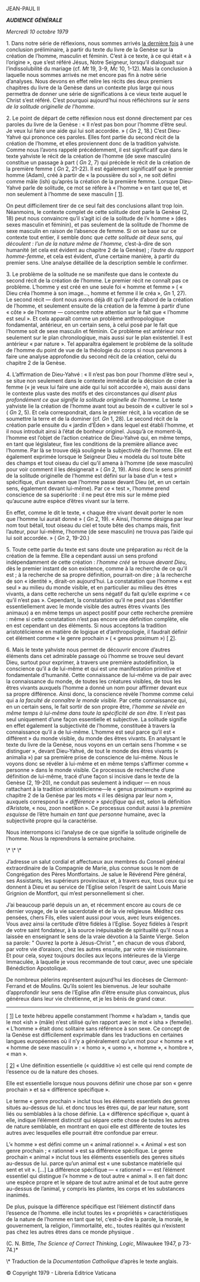 JEAN-PAUL II

***AUDIENCE GÉNÉRALE***

*Mercredi 10 octobre 1979*

1\. Dans notre série de réflexions, nous sommes arrivés [la dernière fois](/content/john-paul-ii/fr/audiences/1979/documents/hf_jp-ii_aud_19790926.html) à une conclusion préliminaire, à partir du texte du livre de la Genèse sur la création de l’homme, masculin et féminin. C’est à ce texte, à ce qui était « à l’origine », que s’est référé Jésus, Notre Seigneur, lorsqu’il dialoguait sur l’indissolubilité du mariage (cf. *Mt* 19, 3-9, *Mc* 10, 1-12). Mais la conclusion à laquelle nous sommes arrivés ne met encore pas fin à notre série d’analyses. Nous devons en effet relire les récits des deux premiers chapitres du livre de la Genèse dans un contexte plus large qui nous permettra de donner une série de significations à ce vieux texte auquel le Christ s’est référé. C’est pourquoi aujourd’hui nous réfléchirons sur *le sens de la solitude originelle de l’homme.*

2\. Le point de départ de cette réflexion nous est donné directement par ces paroles du livre de la Genèse : « Il n’est pas bon pour l’homme d’être seul. Je veux lui faire une aide qui lui soit accordée. » ( *Gn* 2, 18.) C’est Dieu-Yahvé qui prononce ces paroles. Elles font partie du second récit de la création de l’homme, et elles proviennent donc de la tradition yahviste. Comme nous l’avons rappelé précédemment, il est significatif que dans le texte yahviste le récit de la création de l’homme (de sexe masculin) constitue un passage à part ( *Gn* 2, 7) qui précède le récit de la création de la première femme ( *Gn* 2, 21-22). Il est également significatif que le premier homme (Adam), créé à partir de « la poussière du sol », ne soit défini comme mâle (ish) qu’après la création de la première femme. Lorsque Dieu-Yahvé parle de solitude, ce mot se réfère à « l’homme » en tant que tel, et non seulement à l’homme de sexe masculin \[ [1](#_ftn1 "")\].

On peut difficilement tirer de ce seul fait des conclusions allant trop loin. Néanmoins, le contexte complet de cette solitude dont parle la Genèse (2, 18) peut nous convaincre qu’il s’agit ici de la solitude de l’« homme » (des sexes masculin et féminin), et pas seulement de la solitude de l’homme de sexe masculin en raison de l’absence de femme. Si on se base sur ce contexte tout entier, il semble donc que *cette solitude ait deux sens, qui découlent : l’un de la nature même de l’homme,* c’est-à-dire de son humanité (et cela est évident au chapitre 2 de la Genèse) ; *l’autre du rapport homme-femme*, et cela est évident, d’une certaine manière, à partir du premier sens. Une analyse détaillée de la description semble le confirmer.

3\. Le problème de la solitude ne se manifeste que dans le contexte du second récit de la création de l’homme. Le premier récit ne connaît pas ce problème. L’homme y est créé en une seule foi « homme et femme » ( « Dieu créa l’homme à son image…, homme et femme il le créa », *Gn* 1, 27). Le second récit — dont nous avons déjà dit qu’il parle d’abord de la création de l’homme, et seulement ensuite de la création de la femme à partir d’une « côte » de l’homme — concentre notre attention sur le fait que « l’homme est seul ». Et cela apparaît comme un problème anthropologique fondamental, antérieur, en un certain sens, à celui posé par le fait que l’homme soit de sexe masculin et féminin. Ce problème est antérieur non seulement sur le plan chronologique, mais aussi sur le plan existentiel. Il est antérieur « par nature ». Tel apparaîtra également le problème de la solitude de l’homme du point de vue de la théologie du corps si nous parvenons à faire une analyse approfondie du second récit de la création, celui du chapitre 2 de la Genèse.

4\. L’affirmation de Dieu-Yahvé : « Il n’est pas bon pour l’homme d’être seul », se situe non seulement dans le contexte immédiat de la décision de créer la femme (« je veux lui faire une aide qui lui soit accordée »), mais aussi dans le contexte plus vaste des motifs et des circonstances *qui disent plus profondément ce que signifie la solitude originelle de l’homme.* Le texte yahviste lie la création de l’homme avant tout au besoin de « cultiver le sol » ( *Gn* 2, 5). Et cela correspondrait, dans le premier récit, à la vocation de se soumettre la terre et de la dominer (cf. *Gn* 1, 28). Le second récit de la création parle ensuite du « jardin d’Éden » dans lequel est établi l’homme, et il nous introduit ainsi à l’état de bonheur originel. Jusqu’à ce moment-là, l’homme est l’objet de l’action créatrice de Dieu-Yahvé qui, en même temps, en tant que législateur, fixe les conditions de la première alliance avec l’homme. Par là se trouve déjà soulignée la subjectivité de l’homme. Elle est également exprimée lorsque le Seigneur Dieu « modela du sol toute bête des champs et tout oiseau du ciel qu’il amena à l’homme (de sexe masculin) pour voir comment il les désignerait » ( *Gn* 2, 19). Ainsi donc le sens primitif de la solitude originelle de l’homme est défini sur la base d’un « test » spécifique, d’un examen que l’homme passe devant Dieu (et, en un certain sens, également devant lui-même). Par ce « test », l’homme prend conscience de sa supériorité : il ne peut être mis sur le même pied qu’aucune autre espèce d’êtres vivant sur la terre.

En effet, comme le dit le texte, « chaque être vivant devait porter le nom que l’homme lui aurait donné » ( *Gn* 2, 19). « Ainsi, l’homme désigna par leur nom tout bétail, tout oiseau du ciel et toute bête des champs mais, finit l’auteur, pour lui-même, l’homme (de sexe masculin) ne trouva pas l’aide qui lui soit accordée. » ( *Gn* 2, 19-20.)

5\. Toute cette partie du texte est sans doute une préparation au récit de la création de la femme. Elle a cependant aussi un sens profond indépendamment de cette création : *l’homme créé* se trouve *devant Dieu*, dès le premier instant de son existence, comme à la recherche de ce qu’il est ; à la recherche de sa propre définition, pourrait-on dire ; à la recherche de son « identité », dirait-on aujourd’hui. La constatation que l’homme « est seul » au milieu du monde visible, et en particulier au milieu des êtres vivants, a dans cette recherche un sens négatif du fait qu’elle exprime « ce qu’il n’est pas ». Cependant, la constatation qu’il ne peut pas s’identifier essentiellement avec le monde visible des autres êtres vivants (les animaux) a en même temps un aspect positif pour cette recherche première : même si cette constatation n’est pas encore une définition complète, elle en est cependant un des éléments. Si nous acceptons la tradition aristotélicienne en matière de logique et d’anthropologie, il faudrait définir cet élément comme « le genre prochain » ( « genus proximum ») \[ [2](#_ftn2 "")\].

6\. Mais le texte yahviste nous permet de découvrir encore d’autres éléments dans cet admirable passage où l’homme se trouve seul devant Dieu, surtout pour exprimer, à travers une première autodéfinition, la conscience qu’il a de lui-même et qui est une manifestation primitive et fondamentale d’humanité. Cette connaissance de lui-même va de pair avec la connaissance du monde, de toutes les créatures visibles, de tous les êtres vivants auxquels l’homme a donné un nom pour affirmer devant eux sa propre différence. Ainsi donc, la conscience révèle l’homme comme celui qui a *la faculté de connaître le monde visible.* Par cette connaissance qui, en un certain sens, le fait sortir de son propre être, *l’homme se révèle en même temps à lui-même dans toute la spécificité de son être.* Il n’est pas seul uniquement d’une façon essentielle et subjective. La solitude signifie en effet également la subjectivité de l’homme, constituée à travers la connaissance qu’il a de lui-même. L’homme est seul parce qu’il est « différent » du monde visible, du monde des êtres vivants. En analysant le texte du livre de la Genèse, nous voyons en un certain sens l’homme « se distinguer », devant Dieu-Yahvé, de tout le monde des êtres vivants (« animalia ») par sa première prise de conscience de lui-même. Nous le voyons donc se révéler à lui-même et en même temps s’affirmer comme « personne » dans le monde visible. Ce processus de recherche d’une définition de lui-même, tracé d’une façon si incisive dans le texte de la Genèse (2, 19-20), ne conduit pas seulement à indiquer — en nous rattachant à la tradition aristotélicienne—le « genus proximum » exprimé au chapitre 2 de la Genèse par les mots « il les désigna par leur nom », auxquels correspond la *« différence » spécifique* qui est, selon la définition d’Aristote, « nou, zoon noetikon ». Ce processus conduit aussi à la *première esquisse* de l’être humain *en tant que personne* humaine, avec la subjectivité propre qui la caractérise.

Nous interrompons ici l’analyse de ce que signifie la solitude originelle de l’homme. Nous la reprendrons la semaine prochaine.

\\* \\* \\*

J’adresse un salut cordial et affectueux aux membres du Conseil général extraordinaire de la Compagnie de Marie, plus connue sous le nom de Congrégation des Pères Montfortains. Je salue le Révérend Père général, ses Assistants, les supérieurs provinciaux et, à travers eux, tous ceux qui se donnent à Dieu et au service de l’Eglise selon l’esprit de saint Louis Marie Grignion de Montfort, qui m’est personnellement si cher.

J’ai beaucoup parlé depuis un an, et récemment encore au cours de ce dernier voyage, de la vie sacerdotale et de la vie religieuse. Méditez ces pensées, chers Fils, elles valent aussi pour vous, avec leurs exigences. Vous avez ainsi la certitude d’être fidèles à l’Eglise. Soyez fidèles à l’esprit de votre saint fondateur, à la source inépuisable de spiritualité qu’il nous a laissée en enseignant le sens de la vraie dévotion à la Sainte Vierge. Selon sa parole: " Ouvrez la porte à Jésus-Christ ", en chacun de vous d’abord, par votre vie d’oraison, chez les autres ensuite, par votre vie missionnaire. Et pour cela, soyez toujours dociles aux leçons intérieures de la Vierge Immaculée, à laquelle je vous recommande de tout cœur, avec une spéciale Bénédiction Apostolique.

De nombreux pèlerins représentent aujourd’hui les diocèses de Clermont-Ferrand et de Moulins. Qu’ils soient les bienvenus. Je leur souhaite d’approfondir leur sens de l’Eglise afin d’être ensuite plus convaincus, plus généreux dans leur vie chrétienne, et je les bénis de grand cœur.

* * *

\[ [1](#_ftnref1 "")\] Le texte hébreu appelle constamment l’homme « ha’adam », tandis que le mot «ish » (mâle) n’est utilisé qu’en rapport avec le mot « isha » (femelle). « L’homme » était donc solitaire sans référence à son sexe. Ce concept de la Genèse est difficilement exprimable dans les traductions en certaines langues européennes où il n’y a généralement qu’un mot pour « homme » et « homme de sexe masculin » : « homo », « uomo », « homme », « hombre », « man ».

\[ [2](#_ftnref2 "")\] « Une définition essentielle (« quidditive ») est celle qui rend compte de l’essence ou de la nature des choses.

Elle est essentielle lorsque nous pouvons définir une chose par son « genre prochain » et sa « différence spécifique ».

Le terme « genre prochain » inclut tous les éléments essentiels des genres situés au-dessus de lui. et donc tous les êtres qui, de par leur nature, sont liés ou semblables à la chose définie. La « différence spécifique », quant à elle, indique l’élément distinctif qui sépare cette chose de toutes les autres de nature semblable, en montrant en quoi elle est différente de toutes les autres avec lesquelles elle pourrait être confondue par erreur.

L’« homme » est défini comme un « animal rationnel ». « Animal » est son genre prochain ; « rationnel » est sa différence spécifique. Le genre prochain « animal » inclut tous les éléments essentiels des genres situés au-dessus de lui. parce qu’un animal est « une substance matérielle qui sent et vit ». \[…\] La différence spécifique — « rationnel » — est l’élément essentiel qui distingue l’« homme » de tout autre « animal ». Il en fait donc une espèce propre et le sépare de tout autre animal et de tout autre genre au-dessus de l’animal, y compris les plantes, les corps et les substances inanimés.

De plus, puisque la différence spécifique est l’élément distinctif dans l’essence de l’homme. elle inclut toutes les « propriétés » caractéristiques de la nature de l’homme en tant que tel, c’est-à-dire la parole, la morale, le gouvernement, la religion, l’immortalité, etc., toutes réalités qui n’existent pas chez les autres êtres dans ce monde physique .

(C. N. Bittle, *The Science of Correct Thinking, Logic*, Milwaukee 1947, p 73-74.)\*

\\* Traduction de la *Documentation Catholique* d’après le texte anglais.

© Copyright 1979 - Libreria Editrice Vaticana